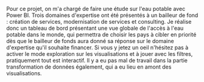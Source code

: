 Pour ce projet, on m'a chargé de faire une étude sur l'eau potable avec Power BI. Trois domaines d'expertise ont été présentés à un bailleur de fond : création de services, modernisation de services et consulting. Je réalise donc un tableau de bord présentant une vue globale de l'accès à l'eau potable dans le monde, qui permettra de choisir les pays à cibler en priorité dès que le bailleur de fonds aura donné sa réponse sur le domaine d'expertise qu'il souhaite financer.
Si vous y jetez un oeil n'hésitez pas à activer le mode exploration sur les visualisations et à jouer avec les filtres, pratiquement tout est interactif.
Il y a eu pas mal de travail dans la partie transformation de données également, qui a eu lieu en amont des visualisations.
